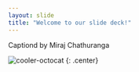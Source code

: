 ```yaml
---
layout: slide
title: "Welcome to our slide deck!"
---
```


Captiond by Miraj Chathuranga

![cooler-octocat](https://octodex.github.com/images/twenty-percent-cooler-octocat.png)
{: .center}
